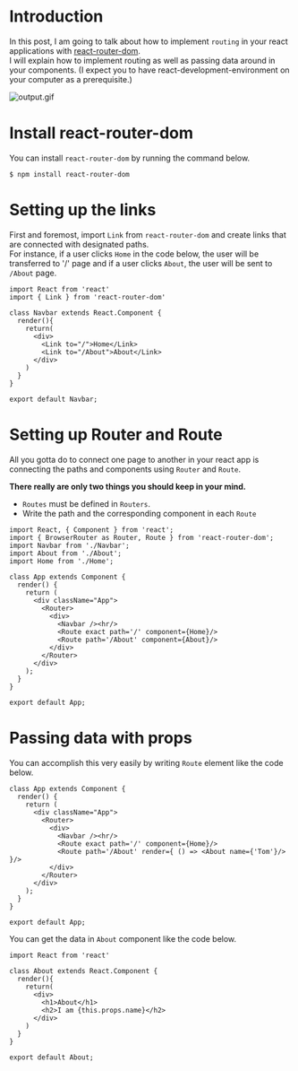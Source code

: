 # Introduction
In this post, I am going to talk about how to implement `routing` in your react applications with [react-router-dom](https://www.npmjs.com/package/react-router-dom).    
I will explain how to implement routing as well as passing data around in your components. (I expect you to have react-development-environment on your computer as a prerequisite.)

![output.gif](https://qiita-image-store.s3.amazonaws.com/0/258219/99114ff7-f968-f469-2912-44a08a0d6af1.gif)

# Install react-router-dom
 You can install `react-router-dom` by running the command below.

```console
$ npm install react-router-dom
```

# Setting up the links
 First and foremost, import `Link` from `react-router-dom` and create links that are connected with designated paths.  
 For instance, if a user clicks `Home` in the code below, the user will be transferred to '/' page and if a user clicks `About`, the user will be sent to `/About` page.

```JS
import React from 'react'
import { Link } from 'react-router-dom'

class Navbar extends React.Component {
  render(){
    return(
      <div>
        <Link to="/">Home</Link>
        <Link to="/About">About</Link>
      </div>
    )
  }
}

export default Navbar;
```

# Setting up Router and Route
 All you gotta do to connect one page to another in your react app is connecting the paths and components using `Router` and `Route`.

__There really are only two things you should keep in your mind.__

- `Routes` must be defined in `Routers`.
- Write the path and the corresponding component in each `Route`

```JS
import React, { Component } from 'react';
import { BrowserRouter as Router, Route } from 'react-router-dom';
import Navbar from './Navbar';
import About from './About';
import Home from './Home';

class App extends Component {
  render() {
    return (
      <div className="App">
        <Router>
          <div>
            <Navbar /><hr/>
            <Route exact path='/' component={Home}/>
            <Route path='/About' component={About}/>
          </div>
        </Router>
      </div>
    );
  }
}

export default App;
```

# Passing data with props
 You can accomplish this very easily by writing `Route` element like the code below.

```JS
class App extends Component {
  render() {
    return (
      <div className="App">
        <Router>
          <div>
            <Navbar /><hr/>
            <Route exact path='/' component={Home}/>
            <Route path='/About' render={ () => <About name={'Tom'}/> }/>
          </div>
        </Router>
      </div>
    );
  }
}

export default App;
```
 You can get the data in `About` component like the code below.

```JS
import React from 'react'

class About extends React.Component {
  render(){
    return(
      <div>
        <h1>About</h1>
        <h2>I am {this.props.name}</h2>
      </div>
    )
  }
}

export default About;
```

